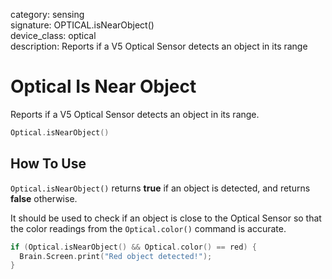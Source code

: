 category: sensing  
signature: OPTICAL.isNearObject()  
device_class: optical  
description: Reports if a V5 Optical Sensor detects an object in its range  

# Optical Is Near Object

Reports if a V5 Optical Sensor detects an object in its range.

```cpp
Optical.isNearObject()
```

## How To Use

`Optical.isNearObject()` returns **true** if an object is detected, and returns **false** otherwise.

It should be used to check if an object is close to the Optical Sensor so that the color readings from the `Optical.color()` command is accurate.

```cpp
if (Optical.isNearObject() && Optical.color() == red) {
  Brain.Screen.print("Red object detected!");
}
```

<advanced>
</advanced>







